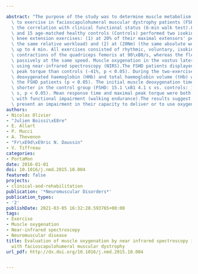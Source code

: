 ---
abstract: "The purpose of the study was to determine muscle metabolism adaptation\
  \ to exercise in facioscapulohumeral muscular dystrophy patients (FSHD) and to study\
  \ the correlation with clinical functional status (6-min walk test).8 FSHD patients\
  \ and 15 age-matched healthy controls (Controls) performed two isokinetic constant-load\
  \ knee extension exercises: (1) at 20% of their maximal extensors' peak torque (i.e.\
  \ the same relative workload) and (2) at (20Nm) (the same absolute workload) for\
  \ up to 4 min. All exercises consisted of rhythmic, voluntary, isokinetic, concentric\
  \ contractions of the quadriceps femoris at 90\xB0/s, whereas the flexion was performed\
  \ passively at the same speed. Muscle oxygenation in the vastus lateralis was evaluated\
  \ using near-infrared spectroscopy (NIRS).The FSHD patients displayed a lower maximal\
  \ peak torque than controls (-41%, p < 0.05). During the two-exercise modalities,\
  \ deoxygenated haemoglobin (HHb) and total haemoglobin volume (tHb) were lower in\
  \ the FSHD patients (p < 0.05). The initial muscle deoxygenation time delay was\
  \ shorter in the control group (FSHD: 15.1 \xB1 4.1 s vs. controls: 10.4 \xB1 2.1\
  \ s, p < 0.05). Mean response time and maximal peak torque were both correlated\
  \ with functional impairment (walking endurance).The results suggest that FSHD patients\
  \ present an impairment in their capacity to deliver or to use oxygen."
authors:
- Nicolas Olivier
- "Julien Boissi\xE8re"
- E. Allart
- P. Mucci
- A. Thevenon
- "Fr\xE9d\xE9ric N. Daussin"
- V. Tiffreau
categories:
- PortaMon
date: 2016-01-01
doi: 10.1016/j.nmd.2015.10.004
featured: false
projects:
- clinical-and-rehabilitation
publication: '*Neuromuscular Disorders*'
publication_types:
- '2'
publishDate: 2021-03-05 16:32:20.593765+00:00
tags:
- Exercise
- Muscle oxygenation
- Near-infrared spectroscopy
- Neuromuscular disease
title: Evaluation of muscle oxygenation by near infrared spectroscopy in patients
  with facioscapulohumeral muscular dystrophy
url_pdf: http://dx.doi.org/10.1016/j.nmd.2015.10.004

---
